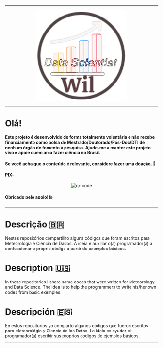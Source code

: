 --------------------------------------------------------------------------------------------------------------------------------

<p align="center">
   <img width="300" height="300" src="src/Wil_Data_Scientist.gif">
</p>

--------------------------------------------------------------------------------------------------------------------------------

# Olá!

#### Este projeto é desenvolvido de forma totalmente voluntária e não recebe financiamento como bolsa de Mestrado/Doutorado/Pós-Doc/DTI de nenhum órgão de fomento à pesquisa. Ajude-me a manter este projeto vivo e apoie quem ama fazer ciência no Brasil.
#### Se você acha que o conteúdo é relevante, considere fazer uma doação. 🙂

#### PIX:

<p align="center">   
   <img src="https://github.com/wilmorales21/Scripts/assets/80546143/c030fa24-d8c2-479e-9730-62daffa45357" alt="qr-code" height="250">
</p>

#### Obrigado pelo apoio!👍


--------------------------------------------------------------------------------------------------------------------------------

# Descrição 🇧🇷
Nestes repositórios compartilho alguns códigos que foram escritos para Meteorologia e Ciência de Dados. A ideia é auxiliar o(a) programador(a) a confeccionar o próprio código a partir de exemplos básicos. 

# Description 🇺🇸
In these repositories I share some codes that were written for Meteorology and Data Science. The idea is to help the programmers to write his/her own codes from basic exemples.

# Descripción 🇪🇸
En estos repositorios yo comparto algunos codigos que fueron escritos para Meteorológia y Ciencia de los Datos. La ideia es ayudar el programador(a) escribir sus proprios codigos de ejemplos básicos.

-------------------------------------------------------------------------------------------------------------------------------------------------------------------------
